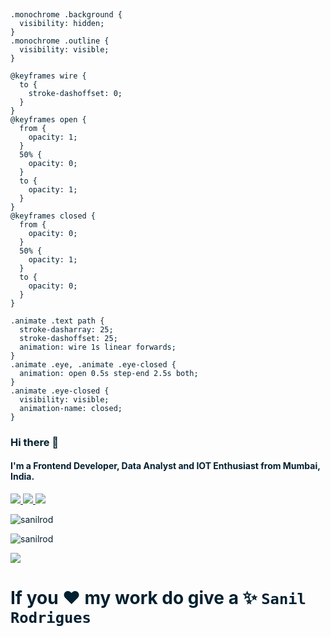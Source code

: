 <svg xmlns="http://www.w3.org/2000/svg" viewBox="0 0 82 18" class="animate">
  <style>
    :root {
      color: #032030;
    }

    .monochrome .background {
      visibility: hidden;
    }
    .monochrome .outline {
      visibility: visible;
    }

    @keyframes wire {
      to {
        stroke-dashoffset: 0;
      }
    }
    @keyframes open {
      from {
        opacity: 1;
      }
      50% {
        opacity: 0;
      }
      to {
        opacity: 1;
      }
    }
    @keyframes closed {
      from {
        opacity: 0;
      }
      50% {
        opacity: 1;
      }
      to {
        opacity: 0;
      }
    }

    .animate .text path {
      stroke-dasharray: 25;
      stroke-dashoffset: 25;
      animation: wire 1s linear forwards;
    }
    .animate .eye, .animate .eye-closed {
      animation: open 0.5s step-end 2.5s both;
    }
    .animate .eye-closed {
      visibility: visible;
      animation-name: closed;
    }
  </style>
  <title>Sanil Rodrigues</title>
  <rect width="82" height="18" x="0" y="0" fill="#ebeeef"/>
  <rect class="background" width="12" height="12" x="2" y="2" fill="#e67237"/>
  <g fill="none" stroke="#032030">
    <rect class="outline" width="13" height="13" x="1.5" y="1.5" visibility="hidden"/>
    <circle class="eye" cx="5" cy="6" r="1.5"/>
    <circle class="eye" cx="11" cy="6" r="1.5"/>
    <path class="eye-closed" d="M3 6h4" visibility="hidden"/>
    <path class="eye-closed" d="M9 6h4" visibility="hidden"/>
    <path d="M4.5,7.5v3.5l2.5,1.5m4.5,-4.9v3.4l-2.5,1.5"/>
  </g>
  <path fill="#032030" d="M8,10.6l1.5,-1.6h-3l1.5,1.6Z"/>
  <clipPath id="i">
    <path d="M29 8v6h-3V8h3zm0-1h-3V5h3v2z"/>
  </clipPath>
  <g class="text" fill="none" stroke="currentColor" opacity="0.5">
    <path style="animation-delay:0s" d="M23.5 13V7l-.5-.5h-3l-.5-.5V5l.5-.5h7"/>
    <path style="animation-delay:0.3s" d="M28 13l-.5-.5V6" clip-path="url(#i)"/>
    <path style="animation-delay:0.6s" d="M32.5,12.5h-2.5l-.5,-.5v-4l.5,-.5h3l.5,.5v7l-.5,.5h-3l-.5,-.5"/>
    <path style="animation-delay:0.9s" d="M36.5,10h2l.5,-.5v-1.5l-.5,-.5h-2.5l-.5,.5v4l.5,.5h2.5l.5,-.5"/>
    <path style="animation-delay:1.2s" d="M40.5,7.5l.5,.5v4l.5,.5h.5l.5,-.5v-4l.5,-.5h1.5l.5,.5"/>
    <path style="animation-delay:0s" d="M55.5,12.5h-4.5l-.5,-.5v-7l.5,-.5h4l.5,.5v6"/>
    <path style="animation-delay:0.3s" d="M57.5,8l.5,-.5h3l.5,.5v4l-.5,.5h-3l-.5,-.5v-2l.5,-.5h2"/>
    <path style="animation-delay:0.6s" d="M63,13l.5,-.5v-8.5"/>
    <path style="animation-delay:0.9s" d="M66.5,6v2l-.5,.5h-.5l-.5,.5v1l.5,.5h2l.5,.5v2"/>
    <path style="animation-delay:1.2s" d="M71,10h2l.5,-.5v-1.5l-.5,-.5h-2.5l-.5,.5v4l.5,.5h2.5l.5,-.5"/>
    <path style="animation-delay:1.5s" d="M75.5,12l.5,.5h3l.5,-.5v-1.5l-.5,-.5h-3l-.5,-.5v-1.5l.5,-.5h3l.5,.5"/>
  </g>
  <g class="text" fill="none" stroke="currentColor">
    <path style="animation-delay:0.2s" d="M23.5 13V7l-.5-.5h-3l-.5-.5V5l.5-.5h7"/>
    <path style="animation-delay:0.5s" d="M28 13l-.5-.5V6" clip-path="url(#i)"/>
    <path style="animation-delay:0.8s" d="M32.5,12.5h-2.5l-.5,-.5v-4l.5,-.5h3l.5,.5v7l-.5,.5h-3l-.5,-.5"/>
    <path style="animation-delay:1.1s" d="M36.5,10h2l.5,-.5v-1.5l-.5,-.5h-2.5l-.5,.5v4l.5,.5h2.5l.5,-.5"/>
    <path style="animation-delay:1.4s" d="M40.5,7.5l.5,.5v4l.5,.5h.5l.5,-.5v-4l.5,-.5h1.5l.5,.5"/>
    <path style="animation-delay:0.2s" d="M55.5,12.5h-4.5l-.5,-.5v-7l.5,-.5h4l.5,.5v6"/>
    <path style="animation-delay:0.5s" d="M57.5,8l.5,-.5h3l.5,.5v4l-.5,.5h-3l-.5,-.5v-2l.5,-.5h2"/>
    <path style="animation-delay:0.8s" d="M63,13l.5,-.5v-8.5"/>
    <path style="animation-delay:1.1s" d="M66.5,6v2l-.5,.5h-.5l-.5,.5v1l.5,.5h2l.5,.5v2"/>
    <path style="animation-delay:1.4s" d="M71,10h2l.5,-.5v-1.5l-.5,-.5h-2.5l-.5,.5v4l.5,.5h2.5l.5,-.5"/>
    <path style="animation-delay:1.7s" d="M75.5,12l.5,.5h3l.5,-.5v-1.5l-.5,-.5h-3l-.5,-.5v-1.5l.5,-.5h3l.5,.5"/>
  </g>
</svg>



### Hi there 👋

#### I'm a Frontend Developer, Data Analyst and IOT Enthusiast from Mumbai, India.


<p>
<a href="https://sanilrod.github.io/" target="_blank">
  <img src="https://img.shields.io/badge/website-%23E34F26.svg?&style=for-the-badge" />
</a> 

<a href="https://twitter.com/sanil_rodrigues" target="_blank">
  <img src="https://img.shields.io/badge/twitter-%231DA1F2.svg?&style=for-the-badge&logo=twitter&logoColor=white" />
</a> 

<a href="https://www.linkedin.com/in/sanil-rodrigues-8192b6199/" target="_blank">
  <img src="https://img.shields.io/badge/linkedin-%230077B5.svg?&style=for-the-badge&logo=linkedin&logoColor=white" />
</a> 
</p>


<p align="left"> <img src="https://komarev.com/ghpvc/?username=sanilrod" alt="sanilrod" /> </p>


<!--
**sanilrod/sanilrod** is a ✨ _special_ ✨ repository because its `README.md` (this file) appears on your GitHub profile.

Here are some ideas to get you started:

- 🔭 I’m currently working on ...
- 🌱 I’m currently learning ...
- 👯 I’m looking to collaborate on ...
- 🤔 I’m looking for help with ...
- 💬 Ask me about ...
- 📫 How to reach me: ...
- 😄 Pronouns: ...
- ⚡ Fun fact: ...
-->



<p><img align="center" src="https://github-readme-stats.vercel.app/api/top-langs/?username=sanilrod&layout=compact" alt="sanilrod" /></p>


<p><img src="https://github-readme-stats.vercel.app/api?username=sanilrod&&show_icons=true&title_color=ffffff&icon_color=bb2acf&text_color=daf7dc&bg_color=151515"></p>



# If you ❤️ my work do give a ✨ `Sanil Rodrigues`
